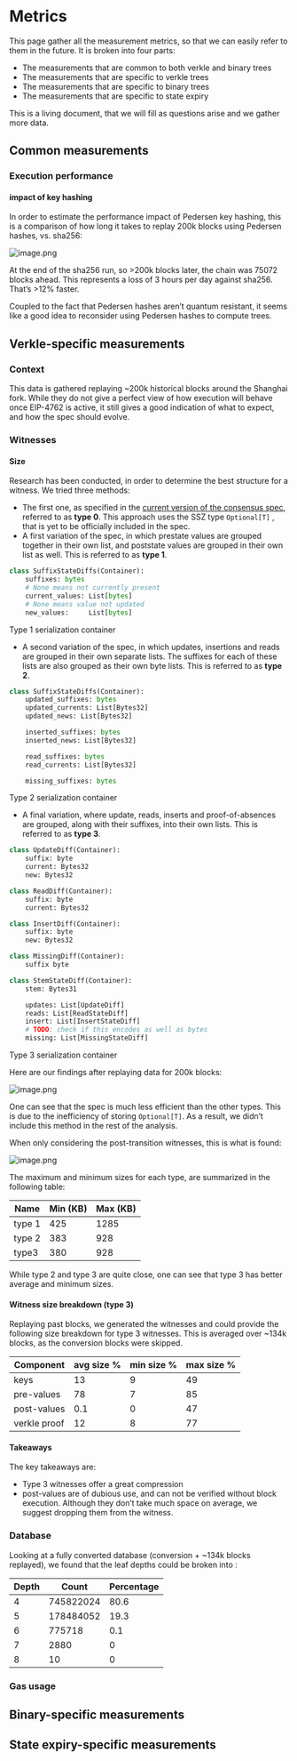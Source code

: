 # Metrics

This page gather all the measurement metrics, so that we can easily refer to them in the future. It is broken into four parts:

 - The measurements that are common to both verkle and binary trees
 - The measurements that are specific to verkle trees
 - The measurements that are specific to binary trees
 - The measurements that are specific to state expiry

This is a living document, that we will fill as questions arise and we gather more data.

##  Common measurements

### Execution performance

#### impact of key hashing

In order to estimate the performance impact of Pedersen key hashing, this is a comparison of how long it takes to replay 200k blocks using Pedersen hashes, vs. sha256:

![image.png](./assets/hash_speed_diff.png)

At the end of the sha256 run, so >200k blocks later, the chain was 75072 blocks ahead. This represents a loss of 3 hours per day against sha256. That’s >12% faster.

Coupled to the fact that Pedersen hashes aren’t quantum resistant, it seems like a good idea to reconsider using Pedersen hashes to compute trees.

## Verkle-specific measurements

### Context

This data is gathered replaying ~200k historical blocks around the Shanghai fork. While they do not give a perfect view of how execution will behave once EIP-4762 is active, it still gives a good indication of what to expect, and how the spec should evolve.

### Witnesses

#### Size

Research has been conducted, in order to determine the best structure for a witness. We tried three methods:

 * The first one, as specified in the [current version of the consensus spec](https://github.com/ethereum/consensus-specs/blob/dev/specs/_features/eip6800/beacon-chain.md#executionwitness), referred to as **type 0**. This approach uses the SSZ type `Optional[T]` , that is yet to be officially included in the spec.
 * A first variation of the spec, in which prestate values are grouped together in their own list, and poststate values are grouped in their own list as well. This is referred to as **type 1**.

```python
class SuffixStateDiffs(Container):
    suffixes: bytes
    # None means not currently present
    current_values: List[bytes]
    # None means value not updated
    new_values:     List[bytes]
```
Type 1 serialization container

 * A second variation of the spec, in which updates, insertions and reads are grouped in their own separate lists. The suffixes for each of these lists are also grouped as their own byte lists. This is referred to as **type 2**.

```python
class SuffixStateDiffs(Container):
    updated_suffixes: bytes
    updated_currents: List[Bytes32]
    updated_news: List[Bytes32]

    inserted_suffixes: bytes
    inserted_news: List[Bytes32]

    read_suffixes: bytes
    read_currents: List[Bytes32]

    missing_suffixes: bytes
```
Type 2 serialization container

 * A final variation, where update, reads, inserts and proof-of-absences are grouped, along with their suffixes, into their own lists. This is referred to as **type 3**.

```python
class UpdateDiff(Container):
    suffix: byte
    current: Bytes32
    new: Bytes32

class ReadDiff(Container):
    suffix: byte
    current: Bytes32

class InsertDiff(Container):
    suffix: byte
    new: Bytes32

class MissingDiff(Container):
    suffix byte

class StemStateDiff(Container):
    stem: Bytes31

    updates: List[UpdateDiff]
    reads: List[ReadStateDiff]
    insert: List[InsertStateDiff]
    # TODO: check if this encodes as well as bytes
    missing: List[MissingStateDiff]
```
Type 3 serialization container

Here are our findings after replaying data for 200k blocks:

![image.png](./assets/total.png)

One can see that the spec is much less efficient than the other types. This is due to the inefficiency of storing `Optional[T]`. As a result, we didn’t include this method in the rest of the analysis.

When only considering the post-transition witnesses, this is what is found:

![image.png](./assets/compare_post_transition.png)

The maximum and minimum sizes for each type, are summarized in the following table:

|Name|Min (KB)|Max (KB)|
|-|-|-|
|type 1|425|1285|
|type 2|383|928|
|type3|380|928|

While type 2 and type 3 are quite close, one can see that type 3 has better average and minimum sizes.

#### Witness size breakdown (type 3)

Replaying past blocks, we generated the witnesses and could provide the following size breakdown for type 3 witnesses. This is averaged over ~134k blocks, as the conversion blocks were skipped.

|Component|avg size %|min size %|max size %|
|-|-|-|-|
|keys|13|9|49|
|pre-values|78|7|85|
|post-values|0.1|0|47|
|verkle proof|12|8|77|

#### Takeaways

The key takeaways are:

 * Type 3 witnesses offer a great compression
 * post-values are of dubious use, and can not be verified without block execution. Although they don’t take much space on average, we suggest dropping them from the witness.

### Database

Looking at a fully converted database (conversion + ~134k blocks replayed), we found that the leaf depths could be broken into :

|Depth|Count|Percentage|
|-|-|-|
|4|745822024|80.6|
|5|178484052|19.3|
|6|775718|0.1|
|7|2880|0|
|8|10|0|

### Gas usage

## Binary-specific measurements

## State expiry-specific measurements
